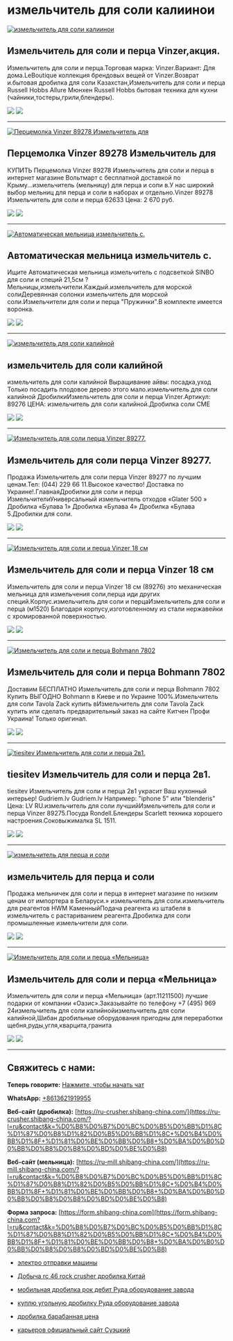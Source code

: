 # измельчитель для соли калиинои

<a href="https://swt.shibang-china.com/?l=ru&img&k=%D0%B8%D0%B7%D0%BC%D0%B5%D0%BB%D1%8C%D1%87%D0%B8%D1%82%D0%B5%D0%BB%D1%8C+%D0%B4%D0%BB%D1%8F+%D1%81%D0%BE%D0%BB%D0%B8+%D0%BA%D0%B0%D0%BB%D0%B8%D0%B8%D0%BD%D0%BE%D0%B8" target="_blank">![измельчитель для соли калиинои](http://static.shibang-china.com/all-800x300/1508.jpg)</a>

## Измельчитель для соли и перца Vinzer,акция.
Измельчитель для соли и перца.Торговая марка: Vinzer.Вариант: Для дома.LeBoutique коллекция брендовых вещей от Vinzer.Возврат и.бытовая дробилка для соли Казахстан,Измельчитель для соли и перца Russell Hobbs Allure Мюнхен Russell Hobbs бытовая техника для кухни (чайники,тостеры,грили,блендеры).


<a href="https://whatsapp.shibangsoft.com/WhatsApp.php" target="_blank" title="WhatsApp">![](http://static.shibang-china.com/icon/whatsapp.png)</a> <a href="https://swt.shibang-china.com/?l=ru&icon&k=%D0%B8%D0%B7%D0%BC%D0%B5%D0%BB%D1%8C%D1%87%D0%B8%D1%82%D0%B5%D0%BB%D1%8C+%D0%B4%D0%BB%D1%8F+%D1%81%D0%BE%D0%BB%D0%B8+%D0%BA%D0%B0%D0%BB%D0%B8%D0%B8%D0%BD%D0%BE%D0%B8" target="_blank">![](http://static.shibang-china.com/icon/chat-ru.png)</a>

---

<a href="https://swt.shibang-china.com/?l=ru&img&k=%D0%B8%D0%B7%D0%BC%D0%B5%D0%BB%D1%8C%D1%87%D0%B8%D1%82%D0%B5%D0%BB%D1%8C+%D0%B4%D0%BB%D1%8F+%D1%81%D0%BE%D0%BB%D0%B8+%D0%BA%D0%B0%D0%BB%D0%B8%D0%B8%D0%BD%D0%BE%D0%B8" target="_blank">![Перцемолка Vinzer 89278 Измельчитель для](http://static.shibang-china.com/all-800x300/1099.jpg)</a>

## Перцемолка Vinzer 89278 Измельчитель для
КУПИТЬ Перцемолка Vinzer 89278 Измельчитель для соли и перца в интернет магазине Вольтмарт с бесплатной доставкой по Крыму...измельчитель (мельницу) для перца и соли в.У нас широкий выбор мельниц для перца и соли в наборах и отдельно.Vinzer 89278 Измельчитель для соли и перца 62633 Цена: 2 670 руб.


<a href="https://whatsapp.shibangsoft.com/WhatsApp.php" target="_blank" title="WhatsApp">![](http://static.shibang-china.com/icon/whatsapp.png)</a> <a href="https://swt.shibang-china.com/?l=ru&icon&k=%D0%B8%D0%B7%D0%BC%D0%B5%D0%BB%D1%8C%D1%87%D0%B8%D1%82%D0%B5%D0%BB%D1%8C+%D0%B4%D0%BB%D1%8F+%D1%81%D0%BE%D0%BB%D0%B8+%D0%BA%D0%B0%D0%BB%D0%B8%D0%B8%D0%BD%D0%BE%D0%B8" target="_blank">![](http://static.shibang-china.com/icon/chat-ru.png)</a>

---

<a href="https://swt.shibang-china.com/?l=ru&img&k=%D0%B8%D0%B7%D0%BC%D0%B5%D0%BB%D1%8C%D1%87%D0%B8%D1%82%D0%B5%D0%BB%D1%8C+%D0%B4%D0%BB%D1%8F+%D1%81%D0%BE%D0%BB%D0%B8+%D0%BA%D0%B0%D0%BB%D0%B8%D0%B8%D0%BD%D0%BE%D0%B8" target="_blank">![Автоматическая мельница измельчитель с.](http://static.shibang-china.com/all-800x300/177.jpg)</a>

## Автоматическая мельница измельчитель с.
Ищите Автоматическая мельница измельчитель с подсветкой SINBO для соли и специй 21,5см ? Мельницы,измельчители.Каждый.измельчитель для морской солиДеревянная солонки измельчитель для морской соли.Измельчители для соли и перца "Пружинки".В комплекте имеется воронка.


<a href="https://whatsapp.shibangsoft.com/WhatsApp.php" target="_blank" title="WhatsApp">![](http://static.shibang-china.com/icon/whatsapp.png)</a> <a href="https://swt.shibang-china.com/?l=ru&icon&k=%D0%B8%D0%B7%D0%BC%D0%B5%D0%BB%D1%8C%D1%87%D0%B8%D1%82%D0%B5%D0%BB%D1%8C+%D0%B4%D0%BB%D1%8F+%D1%81%D0%BE%D0%BB%D0%B8+%D0%BA%D0%B0%D0%BB%D0%B8%D0%B8%D0%BD%D0%BE%D0%B8" target="_blank">![](http://static.shibang-china.com/icon/chat-ru.png)</a>

---

<a href="https://swt.shibang-china.com/?l=ru&img&k=%D0%B8%D0%B7%D0%BC%D0%B5%D0%BB%D1%8C%D1%87%D0%B8%D1%82%D0%B5%D0%BB%D1%8C+%D0%B4%D0%BB%D1%8F+%D1%81%D0%BE%D0%BB%D0%B8+%D0%BA%D0%B0%D0%BB%D0%B8%D0%B8%D0%BD%D0%BE%D0%B8" target="_blank">![измельчитель для соли калийной](http://static.shibang-china.com/all-800x300/1302.jpg)</a>

## измельчитель для соли калийной
измельчитель для соли калийной Выращивание айвы: посадка,уход Только посадить плодовое дерево этого мало.измельчитель для соли калийной ДробилкиИзмельчитель для соли и перца Vinzer.Артикул: 89276 ЦЕНА: измельчитель для соли калийной.Дробилка соли CME


<a href="https://whatsapp.shibangsoft.com/WhatsApp.php" target="_blank" title="WhatsApp">![](http://static.shibang-china.com/icon/whatsapp.png)</a> <a href="https://swt.shibang-china.com/?l=ru&icon&k=%D0%B8%D0%B7%D0%BC%D0%B5%D0%BB%D1%8C%D1%87%D0%B8%D1%82%D0%B5%D0%BB%D1%8C+%D0%B4%D0%BB%D1%8F+%D1%81%D0%BE%D0%BB%D0%B8+%D0%BA%D0%B0%D0%BB%D0%B8%D0%B8%D0%BD%D0%BE%D0%B8" target="_blank">![](http://static.shibang-china.com/icon/chat-ru.png)</a>

---

<a href="https://swt.shibang-china.com/?l=ru&img&k=%D0%B8%D0%B7%D0%BC%D0%B5%D0%BB%D1%8C%D1%87%D0%B8%D1%82%D0%B5%D0%BB%D1%8C+%D0%B4%D0%BB%D1%8F+%D1%81%D0%BE%D0%BB%D0%B8+%D0%BA%D0%B0%D0%BB%D0%B8%D0%B8%D0%BD%D0%BE%D0%B8" target="_blank">![Измельчитель для соли перца Vinzer 89277.](http://static.shibang-china.com/all-800x300/903.jpg)</a>

## Измельчитель для соли перца Vinzer 89277.
Продажа Измельчитель для соли перца Vinzer 89277 по лучшим ценам.Тел: (044) 229 66 11.Высокое качество! Доставка по Украине!.ГлавнаяДробилки для соли и перца ИзмельчителиУниверсальный измельчитель отходов «Glater 500 » Дробилка «Булава 1» Дробилка «Булава 4» Дробилка «Булава 5.Дробилки для соли.


<a href="https://whatsapp.shibangsoft.com/WhatsApp.php" target="_blank" title="WhatsApp">![](http://static.shibang-china.com/icon/whatsapp.png)</a> <a href="https://swt.shibang-china.com/?l=ru&icon&k=%D0%B8%D0%B7%D0%BC%D0%B5%D0%BB%D1%8C%D1%87%D0%B8%D1%82%D0%B5%D0%BB%D1%8C+%D0%B4%D0%BB%D1%8F+%D1%81%D0%BE%D0%BB%D0%B8+%D0%BA%D0%B0%D0%BB%D0%B8%D0%B8%D0%BD%D0%BE%D0%B8" target="_blank">![](http://static.shibang-china.com/icon/chat-ru.png)</a>

---

<a href="https://swt.shibang-china.com/?l=ru&img&k=%D0%B8%D0%B7%D0%BC%D0%B5%D0%BB%D1%8C%D1%87%D0%B8%D1%82%D0%B5%D0%BB%D1%8C+%D0%B4%D0%BB%D1%8F+%D1%81%D0%BE%D0%BB%D0%B8+%D0%BA%D0%B0%D0%BB%D0%B8%D0%B8%D0%BD%D0%BE%D0%B8" target="_blank">![Измельчитель для соли и перца Vinzer 18 см](http://static.shibang-china.com/all-800x300/611.jpg)</a>

## Измельчитель для соли и перца Vinzer 18 см
Измельчитель для соли и перца Vinzer 18 см (89276) это механическая мельница для измельчения соли,перца иди других специй.Корпус.измельчитель для соли и перцаИзмельчитель для соли и перца (м1520) Благодаря корпусу,изготовленному из стали нержавейки с хромированной поверхностью.


<a href="https://whatsapp.shibangsoft.com/WhatsApp.php" target="_blank" title="WhatsApp">![](http://static.shibang-china.com/icon/whatsapp.png)</a> <a href="https://swt.shibang-china.com/?l=ru&icon&k=%D0%B8%D0%B7%D0%BC%D0%B5%D0%BB%D1%8C%D1%87%D0%B8%D1%82%D0%B5%D0%BB%D1%8C+%D0%B4%D0%BB%D1%8F+%D1%81%D0%BE%D0%BB%D0%B8+%D0%BA%D0%B0%D0%BB%D0%B8%D0%B8%D0%BD%D0%BE%D0%B8" target="_blank">![](http://static.shibang-china.com/icon/chat-ru.png)</a>

---

<a href="https://swt.shibang-china.com/?l=ru&img&k=%D0%B8%D0%B7%D0%BC%D0%B5%D0%BB%D1%8C%D1%87%D0%B8%D1%82%D0%B5%D0%BB%D1%8C+%D0%B4%D0%BB%D1%8F+%D1%81%D0%BE%D0%BB%D0%B8+%D0%BA%D0%B0%D0%BB%D0%B8%D0%B8%D0%BD%D0%BE%D0%B8" target="_blank">![Измельчитель для соли и перца Bohmann 7802](http://static.shibang-china.com/all-800x300/875.jpg)</a>

## Измельчитель для соли и перца Bohmann 7802
Доставим БЕСПЛАТНО Измельчитель для соли и перца Bohmann 7802 Купить ВЫГОДНО Bohmann в Киеве и по Украине 100%.Измельчитель для соли Tavola Zack купить вИзмельчитель для соли Tavola Zack купить или сделать предварительный заказ на сайте Китчен Профи Украина! Только оригинал.


<a href="https://whatsapp.shibangsoft.com/WhatsApp.php" target="_blank" title="WhatsApp">![](http://static.shibang-china.com/icon/whatsapp.png)</a> <a href="https://swt.shibang-china.com/?l=ru&icon&k=%D0%B8%D0%B7%D0%BC%D0%B5%D0%BB%D1%8C%D1%87%D0%B8%D1%82%D0%B5%D0%BB%D1%8C+%D0%B4%D0%BB%D1%8F+%D1%81%D0%BE%D0%BB%D0%B8+%D0%BA%D0%B0%D0%BB%D0%B8%D0%B8%D0%BD%D0%BE%D0%B8" target="_blank">![](http://static.shibang-china.com/icon/chat-ru.png)</a>

---

<a href="https://swt.shibang-china.com/?l=ru&img&k=%D0%B8%D0%B7%D0%BC%D0%B5%D0%BB%D1%8C%D1%87%D0%B8%D1%82%D0%B5%D0%BB%D1%8C+%D0%B4%D0%BB%D1%8F+%D1%81%D0%BE%D0%BB%D0%B8+%D0%BA%D0%B0%D0%BB%D0%B8%D0%B8%D0%BD%D0%BE%D0%B8" target="_blank">![tiesitev Измельчитель для соли и перца 2в1.](http://static.shibang-china.com/all-800x300/1471.jpg)</a>

## tiesitev Измельчитель для соли и перца 2в1.
tiesitev Измельчитель для соли и перца 2в1 украсит Ваш кухонный интерьер! Gudriem.lv Gudriem.lv Например: "iphone 5" или "blenderis" Цена: LV RU.измельчитель для соли лучшийИзмельчитель для соли и перца Vinzer 89275.Посуда Rondell.Блендеры Scarlett техника хорошего настроения.Соковыжималка SL 1511.


<a href="https://whatsapp.shibangsoft.com/WhatsApp.php" target="_blank" title="WhatsApp">![](http://static.shibang-china.com/icon/whatsapp.png)</a> <a href="https://swt.shibang-china.com/?l=ru&icon&k=%D0%B8%D0%B7%D0%BC%D0%B5%D0%BB%D1%8C%D1%87%D0%B8%D1%82%D0%B5%D0%BB%D1%8C+%D0%B4%D0%BB%D1%8F+%D1%81%D0%BE%D0%BB%D0%B8+%D0%BA%D0%B0%D0%BB%D0%B8%D0%B8%D0%BD%D0%BE%D0%B8" target="_blank">![](http://static.shibang-china.com/icon/chat-ru.png)</a>

---

<a href="https://swt.shibang-china.com/?l=ru&img&k=%D0%B8%D0%B7%D0%BC%D0%B5%D0%BB%D1%8C%D1%87%D0%B8%D1%82%D0%B5%D0%BB%D1%8C+%D0%B4%D0%BB%D1%8F+%D1%81%D0%BE%D0%BB%D0%B8+%D0%BA%D0%B0%D0%BB%D0%B8%D0%B8%D0%BD%D0%BE%D0%B8" target="_blank">![измельчитель для перца и соли](http://static.shibang-china.com/all-800x300/1217.jpg)</a>

## измельчитель для перца и соли
Продажа мельничек для соли и перца в интернет магазине по низким ценам от импортера в Беларуси.» измельчитель для соли.измельчитель для реагентов HWM КаменныйПодача реагента из штабеля в измельчитель с растариванием реагента.Дробилка для соли промышленные измельчители для соли.


<a href="https://whatsapp.shibangsoft.com/WhatsApp.php" target="_blank" title="WhatsApp">![](http://static.shibang-china.com/icon/whatsapp.png)</a> <a href="https://swt.shibang-china.com/?l=ru&icon&k=%D0%B8%D0%B7%D0%BC%D0%B5%D0%BB%D1%8C%D1%87%D0%B8%D1%82%D0%B5%D0%BB%D1%8C+%D0%B4%D0%BB%D1%8F+%D1%81%D0%BE%D0%BB%D0%B8+%D0%BA%D0%B0%D0%BB%D0%B8%D0%B8%D0%BD%D0%BE%D0%B8" target="_blank">![](http://static.shibang-china.com/icon/chat-ru.png)</a>

---

<a href="https://swt.shibang-china.com/?l=ru&img&k=%D0%B8%D0%B7%D0%BC%D0%B5%D0%BB%D1%8C%D1%87%D0%B8%D1%82%D0%B5%D0%BB%D1%8C+%D0%B4%D0%BB%D1%8F+%D1%81%D0%BE%D0%BB%D0%B8+%D0%BA%D0%B0%D0%BB%D0%B8%D0%B8%D0%BD%D0%BE%D0%B8" target="_blank">![Измельчитель для соли и перца «Мельница»](http://static.shibang-china.com/all-800x300/1353.jpg)</a>

## Измельчитель для соли и перца «Мельница»
Измельчитель для соли и перца «Мельница» (арт.11211500) лучшие подарки от компании «Оазис».Заказывайте по телефону +7 (495) 969 24измельчитель для соли калийнойизмельчитель для соли калийной,Шибан дробильные оборудования пригодны для переработки щебня,руды,угля,кварцита,гранита


<a href="https://whatsapp.shibangsoft.com/WhatsApp.php" target="_blank" title="WhatsApp">![](http://static.shibang-china.com/icon/whatsapp.png)</a> <a href="https://swt.shibang-china.com/?l=ru&icon&k=%D0%B8%D0%B7%D0%BC%D0%B5%D0%BB%D1%8C%D1%87%D0%B8%D1%82%D0%B5%D0%BB%D1%8C+%D0%B4%D0%BB%D1%8F+%D1%81%D0%BE%D0%BB%D0%B8+%D0%BA%D0%B0%D0%BB%D0%B8%D0%B8%D0%BD%D0%BE%D0%B8" target="_blank">![](http://static.shibang-china.com/icon/chat-ru.png)</a>

---
## Свяжитесь с нами:

**Теперь говорите:** [Нажмите, чтобы начать чат](https://swt.shibang-china.com?l=ru&contact&k=%D0%B8%D0%B7%D0%BC%D0%B5%D0%BB%D1%8C%D1%87%D0%B8%D1%82%D0%B5%D0%BB%D1%8C+%D0%B4%D0%BB%D1%8F+%D1%81%D0%BE%D0%BB%D0%B8+%D0%BA%D0%B0%D0%BB%D0%B8%D0%B8%D0%BD%D0%BE%D0%B8)

**WhatsApp:**  [+8613621919955](https://whatsapp.shibangsoft.com/WhatsApp.php)

**Веб-сайт (дробилка):** [https://ru-crusher.shibang-china.com/](https://ru-crusher.shibang-china.com/?l=ru&contact&k=%D0%B8%D0%B7%D0%BC%D0%B5%D0%BB%D1%8C%D1%87%D0%B8%D1%82%D0%B5%D0%BB%D1%8C+%D0%B4%D0%BB%D1%8F+%D1%81%D0%BE%D0%BB%D0%B8+%D0%BA%D0%B0%D0%BB%D0%B8%D0%B8%D0%BD%D0%BE%D0%B8)

**Веб-сайт (мельница):** [https://ru-mill.shibang-china.com/](https://ru-mill.shibang-china.com/?l=ru&contact&k=%D0%B8%D0%B7%D0%BC%D0%B5%D0%BB%D1%8C%D1%87%D0%B8%D1%82%D0%B5%D0%BB%D1%8C+%D0%B4%D0%BB%D1%8F+%D1%81%D0%BE%D0%BB%D0%B8+%D0%BA%D0%B0%D0%BB%D0%B8%D0%B8%D0%BD%D0%BE%D0%B8)

**Форма запроса:** [https://form.shibang-china.com](https://form.shibang-china.com?l=ru&contact&k=%D0%B8%D0%B7%D0%BC%D0%B5%D0%BB%D1%8C%D1%87%D0%B8%D1%82%D0%B5%D0%BB%D1%8C+%D0%B4%D0%BB%D1%8F+%D1%81%D0%BE%D0%BB%D0%B8+%D0%BA%D0%B0%D0%BB%D0%B8%D0%B8%D0%BD%D0%BE%D0%B8)

* [электро отправки машины](../93/%D1%8D%D0%BB%D0%B5%D0%BA%D1%82%D1%80%D0%BE%20%D0%BE%D1%82%D0%BF%D1%80%D0%B0%D0%B2%D0%BA%D0%B8%20%D0%BC%D0%B0%D1%88%D0%B8%D0%BD%D1%8B.md)

* [Добыча rc 46 rock crusher дробилка Китай](../95/%D0%94%D0%BE%D0%B1%D1%8B%D1%87%D0%B0%20rc%2046%20rock%20crusher%20%D0%B4%D1%80%D0%BE%D0%B1%D0%B8%D0%BB%D0%BA%D0%B0%20%D0%9A%D0%B8%D1%82%D0%B0%D0%B9.md)

* [мобильная дробилка рок дебит Руда оборудование завода](../101/%D0%BC%D0%BE%D0%B1%D0%B8%D0%BB%D1%8C%D0%BD%D0%B0%D1%8F%20%D0%B4%D1%80%D0%BE%D0%B1%D0%B8%D0%BB%D0%BA%D0%B0%20%D1%80%D0%BE%D0%BA%20%D0%B4%D0%B5%D0%B1%D0%B8%D1%82%20%D0%A0%D1%83%D0%B4%D0%B0%20%D0%BE%D0%B1%D0%BE%D1%80%D1%83%D0%B4%D0%BE%D0%B2%D0%B0%D0%BD%D0%B8%D0%B5%20%D0%B7%D0%B0%D0%B2%D0%BE%D0%B4%D0%B0.md)

* [куплю угольную дробилку Руда оборудование завода](../99/%D0%BA%D1%83%D0%BF%D0%BB%D1%8E%20%D1%83%D0%B3%D0%BE%D0%BB%D1%8C%D0%BD%D1%83%D1%8E%20%D0%B4%D1%80%D0%BE%D0%B1%D0%B8%D0%BB%D0%BA%D1%83%20%D0%A0%D1%83%D0%B4%D0%B0%20%D0%BE%D0%B1%D0%BE%D1%80%D1%83%D0%B4%D0%BE%D0%B2%D0%B0%D0%BD%D0%B8%D0%B5%20%D0%B7%D0%B0%D0%B2%D0%BE%D0%B4%D0%B0.md)

* [дробилка барабанная цена](../102/%D0%B4%D1%80%D0%BE%D0%B1%D0%B8%D0%BB%D0%BA%D0%B0%20%D0%B1%D0%B0%D1%80%D0%B0%D0%B1%D0%B0%D0%BD%D0%BD%D0%B0%D1%8F%20%D1%86%D0%B5%D0%BD%D0%B0.md)

* [карьеров официальный сайт Суэцкий](../104/%D0%BA%D0%B0%D1%80%D1%8C%D0%B5%D1%80%D0%BE%D0%B2%20%D0%BE%D1%84%D0%B8%D1%86%D0%B8%D0%B0%D0%BB%D1%8C%D0%BD%D1%8B%D0%B9%20%D1%81%D0%B0%D0%B9%D1%82%20%D0%A1%D1%83%D1%8D%D1%86%D0%BA%D0%B8%D0%B9.md)